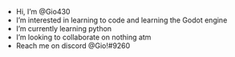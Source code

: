 - Hi, I’m @Gio430
- I’m interested in learning to code and learning the Godot engine 
- I’m currently learning python
- I’m looking to collaborate on nothing atm
- Reach me on discord @Gio!#9260
